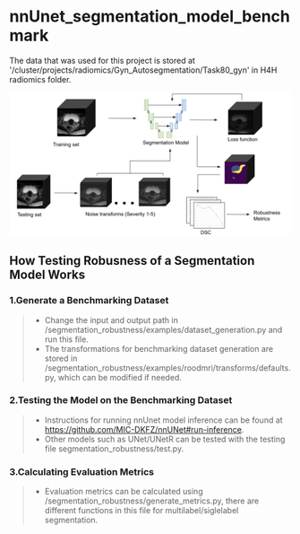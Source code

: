 # nnUnet_segmentation_model_benchmark
The data that was used for this project is stored at '/cluster/projects/radiomics/Gyn_Autosegmentation/Task80_gyn' in H4H radiomics folder.

<img src="workflow.png" alt="drawing" width="900" />


## How Testing Robusness of a Segmentation Model Works
### 1.Generate a Benchmarking Dataset
>- Change the input and output path in /segmentation_robustness/examples/dataset_generation.py and run this file.
>- The transformations for benchmarking dataset generation are stored in /segmentation_robustness/examples/roodmri/transforms/defaults.py, which can be modified if needed.

### 2.Testing the Model on the Benchmarking Dataset
>- Instructions for running nnUnet model inference can be found at https://github.com/MIC-DKFZ/nnUNet#run-inference.
>- Other models such as UNet/UNetR can be tested with the testing file segmentation_robustness/test.py.

### 3.Calculating Evaluation Metrics
>- Evaluation metrics can be calculated using /segmentation_robustness/generate_metrics.py, there are different functions in this file for multilabel/siglelabel segmentation.
